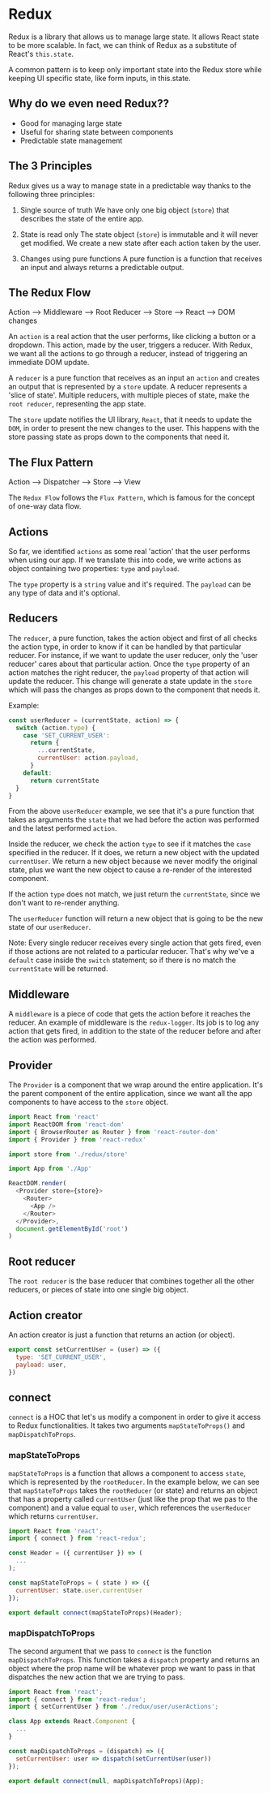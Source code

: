# Redux

Redux is a library that allows us to manage large state. It allows React state to be more scalable.
In fact, we can think of Redux as a substitute of React's `this.state`.

A common pattern is to keep only important state into the Redux store while keeping UI specific state, like form inputs, in this.state.

## Why do we even need Redux??

- Good for managing large state
- Useful for sharing state between components
- Predictable state management

## The 3 Principles

Redux gives us a way to manage state in a predictable way thanks to the following three principles:

1. Single source of truth
   We have only one big object (`store`) that describes the state of the entire app.

2. State is read only
   The state object (`store`) is immutable and it will never get modified.
   We create a new state after each action taken by the user.

3. Changes using pure functions
   A pure function is a function that receives an input and always returns a predictable output.

## The Redux Flow

Action --> Middleware --> Root Reducer --> Store --> React --> DOM changes

An `action` is a real action that the user performs, like clicking a button or a dropdown.
This action, made by the user, triggers a reducer. With Redux, we want all the actions to go through a reducer, instead of triggering an immediate DOM update.

A `reducer` is a pure function that receives as an input an `action` and creates an output that is represented by a `store` update. A reducer represents a 'slice of state'. Multiple reducers, with multiple pieces of state, make the `root reducer`, representing the app state.

The `store` update notifies the UI library, `React`, that it needs to update the `DOM`, in order to present the new changes to the user. This happens with the store passing state as props down to the components that need it.

## The Flux Pattern

Action --> Dispatcher --> Store --> View

The `Redux Flow` follows the `Flux Pattern`, which is famous for the concept of one-way data flow.

## Actions

So far, we identified `actions` as some real 'action' that the user performs when using our app.
If we translate this into code, we write actions as object containing two properties: `type` and `payload`.

The `type` property is a `string` value and it's required. The `payload` can be any type of data and it's optional.

## Reducers

The `reducer`, a pure function, takes the action object and first of all checks the action type, in order to know if it can be handled by that particular reducer.
For instance, if we want to update the user reducer, only the 'user reducer' cares about that particular action.
Once the `type` property of an action matches the right reducer, the `payload` property of that action will update the reducer.
This change will generate a state update in the `store` which will pass the changes as props down to the component that needs it.

Example:

```js
const userReducer = (currentState, action) => {
  switch (action.type) {
    case 'SET_CURRENT_USER':
      return {
        ...currentState,
        currentUser: action.payload,
      }
    default:
      return currentState
  }
}
```

From the above `userReducer` example, we see that it's a pure function that takes as arguments the `state` that we had before the action was performed and the latest performed `action`.

Inside the reducer, we check the action `type` to see if it matches the `case` specified in the reducer.
If it does, we return a new object with the updated `currentUser`.
We return a new object because we never modify the original state, plus we want the new object to cause a re-render of the interested component.

If the action `type` does not match, we just return the `currentState`, since we don't want to re-render anything.

The `userReducer` function will return a new object that is going to be the new state of our `userReducer`.

Note: Every single reducer receives every single action that gets fired, even if those actions are not related to a particular reducer. That's why we've a `default` case inside the `switch` statement; so if there is no match the `currentState` will be returned.

## Middleware

A `middleware` is a piece of code that gets the action before it reaches the reducer.
An example of middleware is the `redux-logger`. Its job is to log any action that gets fired, in addition to the state of the reducer before and after the action was performed.

## Provider

The `Provider` is a component that we wrap around the entire application.
It's the parent component of the entire application, since we want all the app components to have access to the `store` object.

```js
import React from 'react'
import ReactDOM from 'react-dom'
import { BrowserRouter as Router } from 'react-router-dom'
import { Provider } from 'react-redux'

import store from './redux/store'

import App from './App'

ReactDOM.render(
  <Provider store={store}>
    <Router>
      <App />
    </Router>
  </Provider>,
  document.getElementById('root')
)
```

## Root reducer

The `root reducer` is the base reducer that combines together all the other reducers, or pieces of state into one single big object.

## Action creator

An action creator is just a function that returns an action (or object).

```js
export const setCurrentUser = (user) => ({
  type: 'SET_CURRENT_USER',
  payload: user,
})
```

## connect

`connect` is a HOC that let's us modify a component in order to give it access to Redux functionalities.
It takes two arguments `mapStateToProps()` and `mapDispatchToProps`.

### mapStateToProps

`mapStateToProps` is a function that allows a component to access `state`, which is represented by the `rootReducer`.
In the example below, we can see that `mapStateToProps` takes the `rootReducer` (or state) and returns an object that has a property called `currentUser` (just like the prop that we pas to the component) and a value equal to `user`, which references the `userReducer` which returns `currentUser`.

```jsx
import React from 'react';
import { connect } from 'react-redux';

const Header = ({ currentUser }) => (
  ...
);

const mapStateToProps = ( state ) => ({
  currentUser: state.user.currentUser
});

export default connect(mapStateToProps)(Header);
```

### mapDispatchToProps

The second argument that we pass to `connect` is the function `mapDispatchToProps`.
This function takes a `dispatch` property and returns an object where the prop name will be whatever prop we want to pass in that dispatches the new action that we are trying to pass.

```jsx
import React from 'react';
import { connect } from 'react-redux';
import { setCurrentUser } from './redux/user/userActions';

class App extends React.Component {
  ...
}

const mapDispatchToProps = (dispatch) => ({
  setCurrentUser: user => dispatch(setCurrentUser(user))
});

export default connect(null, mapDispatchToProps)(App);
```
